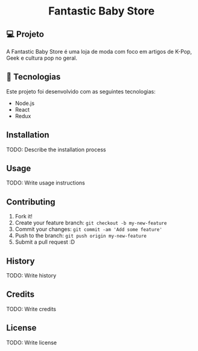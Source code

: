 <h1 align='center'>
  Fantastic Baby Store
</h1>


## 💻 Projeto

A Fantastic Baby Store é uma loja de moda com foco em artigos de K-Pop, Geek e cultura pop no geral.

## 🚀 Tecnologias

Este projeto foi desenvolvido com as seguintes tecnologias:

- Node.js
- React
- Redux

## Installation

TODO: Describe the installation process

## Usage

TODO: Write usage instructions

## Contributing

1. Fork it!
2. Create your feature branch: `git checkout -b my-new-feature`
3. Commit your changes: `git commit -am 'Add some feature'`
4. Push to the branch: `git push origin my-new-feature`
5. Submit a pull request :D

## History

TODO: Write history

## Credits

TODO: Write credits

## License

TODO: Write license

